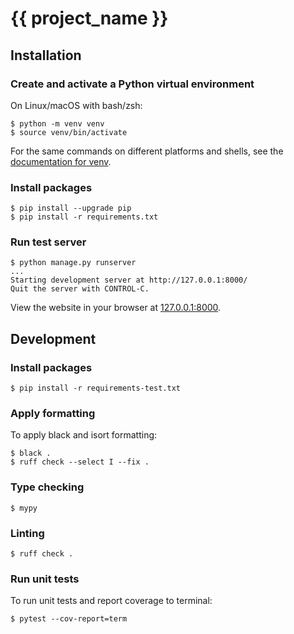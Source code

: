 # {{ project_name }}

## Installation

### Create and activate a Python virtual environment
On Linux/macOS with bash/zsh:
```console
$ python -m venv venv
$ source venv/bin/activate
```

For the same commands on different platforms and shells, see the
[documentation for venv](https://docs.python.org/3/library/venv.html#creating-virtual-environments).

### Install packages
```console
$ pip install --upgrade pip
$ pip install -r requirements.txt
```

### Run test server
```console
$ python manage.py runserver
...
Starting development server at http://127.0.0.1:8000/
Quit the server with CONTROL-C.
```

View the website in your browser at [127.0.0.1:8000](http://127.0.0.1:8000/).

## Development

### Install packages
```console
$ pip install -r requirements-test.txt
```

### Apply formatting
To apply black and isort formatting:
```console
$ black .
$ ruff check --select I --fix .
```

### Type checking
```console
$ mypy
```

### Linting
```console
$ ruff check .
```

### Run unit tests
To run unit tests and report coverage to terminal:
```console
$ pytest --cov-report=term
```
